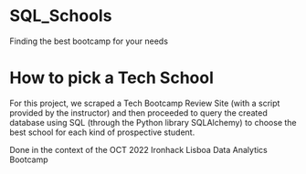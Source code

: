 # SQL_Schools
Finding the best bootcamp for your needs

# How to pick a Tech School

For this project, we scraped a Tech Bootcamp Review Site (with a script provided by the instructor) and then proceeded to query the created database using SQL (through the Python library SQLAlchemy) to choose the best school for each kind of prospective student.

Done in the context of the OCT 2022 Ironhack Lisboa Data Analytics Bootcamp
